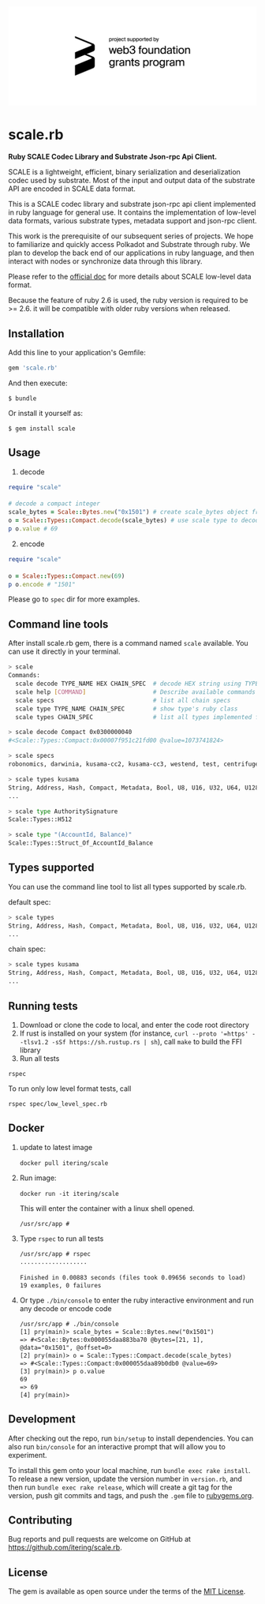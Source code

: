 ![grants_badge](./grants_badge.png)

# scale.rb

**Ruby SCALE Codec Library and Substrate Json-rpc Api Client.**

SCALE is a lightweight, efficient, binary serialization and deserialization codec used by substrate. Most of the input and output data of the substrate API are encoded in SCALE data format. 

This is a SCALE codec library and substrate json-rpc api client implemented in ruby language for general use. It contains the implementation of low-level data formats, various substrate types, metadata support and json-rpc client.

This work is the prerequisite of our subsequent series of projects. We hope to familiarize and quickly access Polkadot and Substrate through ruby. We plan to develop the back end of our applications in ruby language, and then interact with nodes or synchronize data through this library.

Please refer to the [official doc](https://substrate.dev/docs/en/overview/low-level-data-format) for more details about SCALE low-level data format.

Because the feature of ruby 2.6 is used, the ruby version is required to be >= 2.6. it will be compatible with older ruby versions when released.

## Installation

Add this line to your application's Gemfile:

```ruby
gem 'scale.rb'
```

And then execute:

    $ bundle

Or install it yourself as:

    $ gem install scale

## Usage

1. decode

```ruby
require "scale"

# decode a compact integer
scale_bytes = Scale::Bytes.new("0x1501") # create scale_bytes object from scale encoded hex string
o = Scale::Types::Compact.decode(scale_bytes) # use scale type to decode scale_bytes object
p o.value # 69
```

2. encode

```ruby
require "scale"

o = Scale::Types::Compact.new(69)
p o.encode # "1501"
```
Please go to `spec` dir for more examples.

## Command line tools

After install scale.rb gem, there is a command named `scale` available. You can use it directly in your terminal.

```bash
> scale
Commands:
  scale decode TYPE_NAME HEX CHAIN_SPEC  # decode HEX string using TYPE_NAME
  scale help [COMMAND]                   # Describe available commands or one specific command
  scale specs                            # list all chain specs
  scale type TYPE_NAME CHAIN_SPEC        # show type's ruby class
  scale types CHAIN_SPEC                 # list all types implemented for chain
```

```bash
> scale decode Compact 0x0300000040
#<Scale::Types::Compact:0x00007f951c21fd00 @value=1073741824>
```

```bash
> scale specs
robonomics, darwinia, kusama-cc2, kusama-cc3, westend, test, centrifuge, kulupu, edgeware, plasm, joystream, default, acala, kusama
```

```bash
> scale types kusama
String, Address, Hash, Compact, Metadata, Bool, U8, U16, U32, U64, U128, MetadataModule, 
...
```

```bash
> scale type AuthoritySignature
Scale::Types::H512
```

```bash
> scale type "(AccountId, Balance)"
Scale::Types::Struct_Of_AccountId_Balance
```

## Types supported

You can use the command line tool to list all types supported by scale.rb.

default spec:

```bash
> scale types
String, Address, Hash, Compact, Metadata, Bool, U8, U16, U32, U64, U128, MetadataModule,
...
```

chain spec:

```bash
> scale types kusama
String, Address, Hash, Compact, Metadata, Bool, U8, U16, U32, U64, U128, MetadataModule,
...
```

## Running tests

1. Download or clone the code to local, and enter the code root directory
2. If rust is installed on your system (for instance, `curl --proto '=https' --tlsv1.2 -sSf https://sh.rustup.rs | sh`), call `make` to build the FFI library
3. Run all tests

```
rspec
```

To run only low level format tests, call

```
rspec spec/low_level_spec.rb
```


## Docker

1. update to latest image

   `docker pull itering/scale`

2. Run image:

   `docker run -it itering/scale`

   This  will enter the container with a linux shell opened. 

   ```shell
   /usr/src/app # 
   ```

3. Type `rspec` to run all tests

   ```shell
   /usr/src/app # rspec
   ...................
   
   Finished in 0.00883 seconds (files took 0.09656 seconds to load)
   19 examples, 0 failures
   ```

4. Or type `./bin/console` to enter the ruby interactive environment and run any decode or encode code

   ```shell
   /usr/src/app # ./bin/console
   [1] pry(main)> scale_bytes = Scale::Bytes.new("0x1501")
   => #<Scale::Bytes:0x000055daa883ba70 @bytes=[21, 1], @data="0x1501", @offset=0>
   [2] pry(main)> o = Scale::Types::Compact.decode(scale_bytes)
   => #<Scale::Types::Compact:0x000055daa89b0db0 @value=69>
   [3] pry(main)> p o.value
   69
   => 69
   [4] pry(main)>
   ```


## Development

After checking out the repo, run `bin/setup` to install dependencies. You can also run `bin/console` for an interactive prompt that will allow you to experiment.

To install this gem onto your local machine, run `bundle exec rake install`. To release a new version, update the version number in `version.rb`, and then run `bundle exec rake release`, which will create a git tag for the version, push git commits and tags, and push the `.gem` file to [rubygems.org](https://rubygems.org).

## Contributing

Bug reports and pull requests are welcome on GitHub at https://github.com/itering/scale.rb.

## License

The gem is available as open source under the terms of the [MIT License](https://opensource.org/licenses/MIT).
